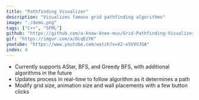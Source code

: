 ```yaml
---
title: "Pathfinding Visualizer"
description: "Visualizes famous grid pathfinding algorithms"
image: "./demo.png"
tags: ["C++", "SFML"]
github: "https://github.com/a-knaw-knee-mus/Grid-Pathfinding-Visualizer"
gif: "https://imgur.com/a/OcqEzYK"
youtube: "https://www.youtube.com/watch?v=X2-e5VVVJGA"
index: 4
---
```


- Currently supports AStar, BFS, and Greedy BFS, with additional algorithms in the future
- Updates process in real-time to follow algorithm as it determines a path
- Modify grid size, animation size and wall placements with a few button clicks